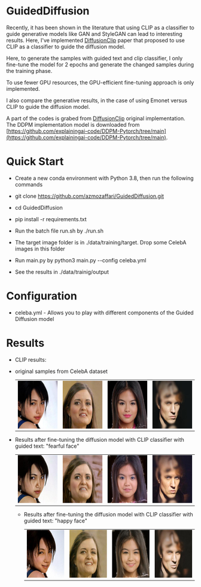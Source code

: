 # GuidedDiffusion

Recently, it has been shown in the literature that using CLIP as a classifier to guide generative models like GAN and StyleGAN can lead to interesting results. Here, I've implemented [DiffusionClip](https://github.com/gwang-kim/DiffusionCLIP) paper that proposed to use CLIP as a classifier to guide the diffusion model.

Here, to generate the samples with guided text and clip classifier,  I only fine-tune the model for 2 epochs and generate the changed samples during the training phase.

To use fewer GPU resources, the GPU-efficient fine-tuning approach is only implemented.

I also compare the generative results, in the case of using Emonet versus CLIP to guide the diffusion model.

A part of the codes is grabed from [DiffusionClip](https://github.com/gwang-kim/DiffusionCLIP) original implementation. The DDPM implementation model is downloaded from [https://github.com/explainingai-code/DDPM-Pytorch/tree/main](https://github.com/explainingai-code/DDPM-Pytorch/tree/main).

# Quick Start

* Create a new conda environment with Python 3.8, then run the following commands

* git clone https://github.com/azmozaffari/GuidedDiffusion.git

* cd GuidedDiffusion

* pip install -r requirements.txt

* Run the batch file run.sh by ./run.sh

* The target image folder is in ./data/training/target. Drop some CelebA images in this folder

* Run main.py by python3 main.py --config celeba.yml

* See the results in ./data/trainig/output
   
# Configuration
* celeba.yml - Allows you to play with different components of the Guided Diffusion model

# Results
* CLIP results:
* original samples from CelebA dataset

  <table>
  <tr>
    <td> <img src="./images/source/00007.jpg"  alt="1" width = 128px height = 128px ></td>
    <td> <img src="./images/source/00008.jpg"  alt="2" width = 128px height = 128px ></td>
    <td> <img src="./images/source/00028.jpg"  alt="3" width = 128px height = 128px ></td>
    <td> <img src="./images/source/00045.jpg"  alt="4" width = 128px height = 128px ></td>
   </tr> 
  </table>

* Results after fine-tuning the diffusion model with CLIP classifier with guided text: "fearful face"
  <table>
<tr>
     <tr>
    <td> <img src="./images/clipfear/00007.jpg"  alt="1" width = 128px height = 128px ></td>
    <td> <img src="./images/clipfear/00008.jpg"  alt="2" width = 128px height = 128px ></td>
    <td> <img src="./images/clipfear/00028.jpg"  alt="3" width = 128px height = 128px ></td>
    <td> <img src="./images/clipfear/00045.jpg"  alt="4" width = 128px height = 128px ></td>
   </tr> 
  </tr> 
</table>


* Results after fine-tuning the diffusion model with CLIP classifier with guided text: "happy face"
  <table>
<tr>
     <tr>
    <td> <img src="./images/cliphappy/00007.jpg"  alt="1" width = 128px height = 128px ></td>
    <td> <img src="./images/cliphappy/00008.jpg"  alt="2" width = 128px height = 128px ></td>
    <td> <img src="./images/cliphappy/00028.jpg"  alt="3" width = 128px height = 128px ></td>
    <td> <img src="./images/cliphappy/00045.jpg"  alt="4" width = 128px height = 128px ></td>
   </tr> 
  </tr> 
</table>



